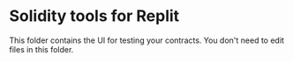 # Solidity tools for Replit

This folder contains the UI for testing your contracts. You don't need to edit files in this folder.
